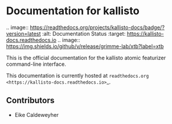 Documentation for kallisto
==========================

.. image:: https://readthedocs.org/projects/kallisto-docs/badge/?version=latest
   :alt: Documentation Status
   :target: https://kallisto-docs.readthedocs.io
.. image:: https://img.shields.io/github/v/release/grimme-lab/xtb?label=xtb

This is the official documentation for the kallisto atomic featurizer command-line interface.

This documentation is currently hosted at
`readthedocs.org <https://kallisto-docs.readthedocs.io>`_.

Contributors
------------

* Eike Caldeweyher
